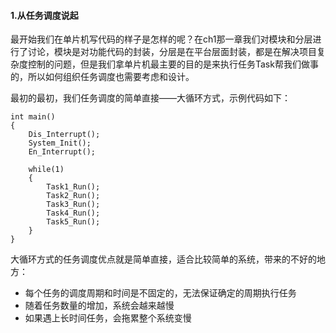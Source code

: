 #### 1.从任务调度说起

最开始我们在单片机写代码的样子是怎样的呢？在ch1那一章我们对模块和分层进行了讨论，模块是对功能代码的封装，分层是在平台层面封装，都是在解决项目复杂度控制的问题，但是我们拿单片机最主要的目的是来执行任务Task帮我们做事的，所以如何组织任务调度也需要考虑和设计。

最初的最初，我们任务调度的简单直接——大循环方式，示例代码如下：

```
int main()
{
    Dis_Interrupt();
    System_Init();
    En_Interrupt();

    while(1)
    {
        Task1_Run();
        Task2_Run();
        Task3_Run();
        Task4_Run();
        Task5_Run();
    }
}
```

大循环方式的任务调度优点就是简单直接，适合比较简单的系统，带来的不好的地方：

* 每个任务的调度周期和时间是不固定的，无法保证确定的周期执行任务
* 随着任务数量的增加，系统会越来越慢
* 如果遇上长时间任务，会拖累整个系统变慢





